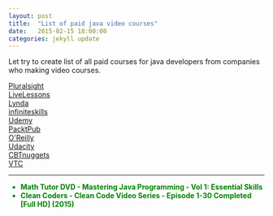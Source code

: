 ```yaml
---
layout: post
title:  "List of paid java video courses"
date:   2015-02-15 18:00:00
categories: jekyll update
---
```


Let try to create list of all paid courses for java developers from companies who making video courses.


<a href="/library/pluralsight/java/">Pluralsight</a><br/>
<a href="/library/livelessons/java/">LiveLessons</a><br/>
<a href="/library/lynda/java/">Lynda</a><br/>
<a href="/library/infiniteskills/java/">infiniteskills</a><br/>
<a href="/library/udemy/java/">Udemy</a><br/>
<a href="/library/packtpub/java/">PacktPub</a><br/>
<a href="/library/oreilly/java/">O'Reilly</a><br/>
<a href="/library/udacity/java/">Udacity</a><br/>
<a href="/library/cbtnuggets/java/">CBTnuggets</a><br/>
<a href="/library/vtc/java/">VTC</a><br/>



___

<ul>
<li style="color:green"><strong>Math Tutor DVD - Mastering Java Programming - Vol 1: Essential Skills</strong></li>
<li style="color:green"><strong>Clean Coders - Clean Code Video Series - Episode 1-30 Completed [Full HD] (2015) </strong></li> 
</ul>

 
